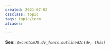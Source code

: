 ```yaml
---
created: 2021-07-02
cssclass: topic
tags: topic/term
aliases:
- 
---
```


**See**:: 
*`$=customJS.dv_funcs.outlinedIn(dv, this)`*

